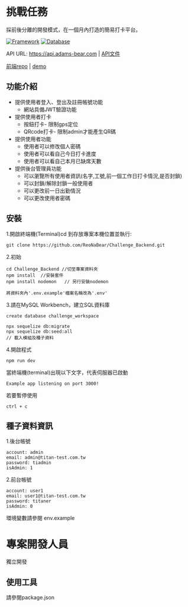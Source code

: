 
# 挑戰任務
採前後分離的開發模式，在一個月內打造的簡易打卡平台。


[![Framework](https://img.shields.io/badge/express-4.18.2-yellow.svg)](https://www.npmjs.com/package/express)
[![Database](https://img.shields.io/badge/Database-MYSQL-yellow.svg)](https://www.npmjs.com/package/mysql)

API URL: https://api.adams-bear.com
| <a href="https://flossy-rudbeckia-3b4.notion.site/api-list-1b94b6be31a242bf809d24a10acfe39d">API文件</a>
  
  <a href="https://github.com/ReoNaBear/Challenge_Frontend">前端repo</a> 
 | <a href="">demo</a> 
## 功能介紹

  * 提供使用者登入、登出及註冊帳號功能
    * 網站具備JWT驗證功能 
  * 提供使用者打卡
    * 按鈕打卡- 限制gps定位
    * QRcode打卡- 限制admin才能產生QR碼
  * 提供使用者功能
    * 使用者可以修改個人密碼
    * 使用者可以看自己今日打卡進度
    * 使用者可以看自己本月已缺席天數
  * 提供後台管理員功能
    * 可以瀏覽所有使用者資訊(名字,工號,前一個工作日打卡情況,是否封鎖)
    * 可以封鎖/解除封鎖一般使用者
    * 可以更改前一日出勤情況
    * 可以更改使用者密碼


## 安裝

1.開啟終端機(Terminal)cd 到存放專案本機位置並執行:

```
git clone https://github.com/ReoNaBear/Challenge_Backend.git
```

2.初始

```
cd Challenge_Backend //切至專案資料夾
npm install  //安裝套件
npm install nodemon   // 另行安裝nodemon
```
```
將資料夾內'.env.example'檔案名稱改為'.env'
```


3.請在MySQL Workbench，建立SQL資料庫

```
create database challenge_workspace
```

```
npx sequelize db:migrate   
npx sequelize db:seed:all
// 載入模組及種子資料 
```

4.開啟程式

```
npm run dev
```
當終端機(terminal)出現以下文字，代表伺服器已啟動
```
Example app listening on port 3000!
```
若要暫停使用
```
ctrl + c
```
## 種子資料資訊
1.後台帳號
  ```
  account: admin 
  email: admin@titan-test.com.tw
  password: tiadmin
  isAdmin: 1
  ```
2.前台帳號
  ```
  account: user1
  email: user1@titan-test.com.tw
  password: titaner
  isAdmin: 0
  ```

環境變數請參閱 env.example

# 專案開發人員

獨立開發

## 使用工具
請參閱package.json
